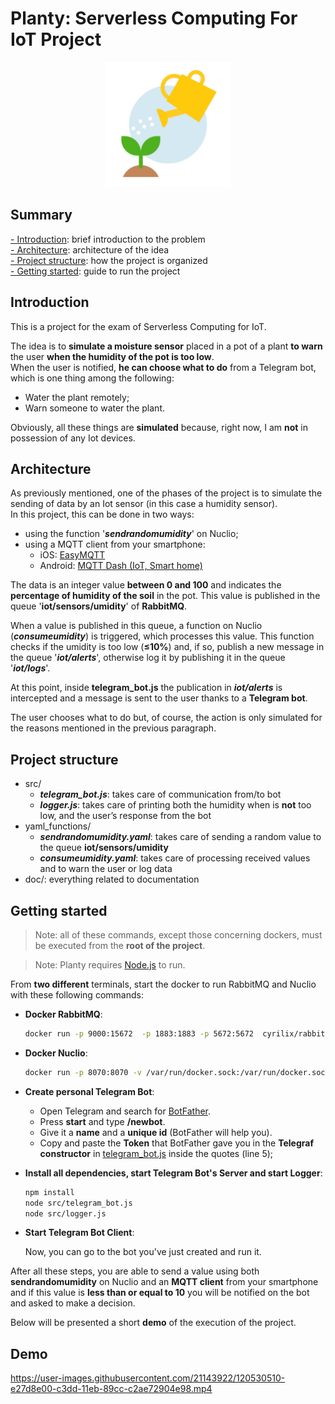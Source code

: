 # **Planty**: Serverless Computing For IoT Project

<p align="center">
<img src="doc/logo.png" alt="drawing" width="200"/>
</p>

## Summary

[- Introduction](#Introduction): brief introduction to the problem\
[- Architecture](#Architecture): architecture of the idea\
[- Project structure](#Project-structure): how the project is organized\
[- Getting started](#Getting-started): guide to run the project

## Introduction

This is a project for the exam of Serverless Computing for IoT.

The idea is to **simulate a moisture sensor** placed in a pot of a plant **to warn** the user **when the humidity of the pot is too low**.\
When the user is notified, **he can choose what to do** from a Telegram bot, which is one thing among the following:

- Water the plant remotely;
- Warn someone to water the plant.

Obviously, all these things are **simulated** because, right now, I am **not** in possession of any Iot devices.

## Architecture

As previously mentioned, one of the phases of the project is to simulate the sending of data by an Iot sensor (in this case a humidity sensor).\
In this project, this can be done in two ways:

- using the function '**_sendrandomumidity_**' on Nuclio;
- using a MQTT client from your smartphone:
  - iOS: [EasyMQTT](https://apps.apple.com/it/app/easymqtt/id1523099606)
  - Android: [MQTT Dash (IoT, Smart home)](https://play.google.com/store/apps/details?id=net.routix.mqttdash)

The data is an integer value **between 0 and 100** and indicates the **percentage of humidity of the soil** in the pot. This value is published in the queue '**iot/sensors/umidity**' of **RabbitMQ**.

When a value is published in this queue, a function on Nuclio (**_consumeumidity_**) is triggered, which processes this value. This function checks if the umidity is too low (**&le;10%**) and, if so, publish a new message in the queue '**_iot/alerts_**', otherwise log it by publishing it in the queue '**_iot/logs_**'.

At this point, inside **telegram_bot.js** the publication in **_iot/alerts_** is intercepted and a message is sent to the user thanks to a **Telegram bot**.

The user chooses what to do but, of course, the action is only simulated for the reasons mentioned in the previous paragraph.

## Project structure

- src/
  - _**telegram_bot.js**_: takes care of communication from/to bot
  - _**logger.js**_: takes care of printing both the humidity when is **not** too low, and the user’s response from the bot
- yaml_functions/
  - _**sendrandomumidity.yaml**_: takes care of sending a random value to the queue **iot/sensors/umidity**
  - _**consumeumidity.yaml**_: takes care of processing received values and to warn the user or log data
- doc/: everything related to documentation

## Getting started

> Note: all of these commands, except those concerning dockers, must be executed from the **root of the project**.

> Note: Planty requires [Node.js](https://nodejs.org/) to run.

From **two different** terminals, start the docker to run RabbitMQ and Nuclio with these following commands:

- **Docker RabbitMQ**:

  ```sh
  docker run -p 9000:15672  -p 1883:1883 -p 5672:5672  cyrilix/rabbitmq-mqtt
  ```

- **Docker Nuclio**:

  ```sh
  docker run -p 8070:8070 -v /var/run/docker.sock:/var/run/docker.sock -v /tmp:/tmp nuclio/dashboard:stable-amd64
  ```

- **Create personal Telegram Bot**:

  - Open Telegram and search for [BotFather](https://t.me/BotFather).
  - Press **start** and type **/newbot**.
  - Give it a **name** and a **unique id** (BotFather will help you).
  - Copy and paste the **Token** that BotFather gave you in the **Telegraf constructor** in [telegram_bot.js](src/telegram_bot.js) inside the quotes (line 5);

- **Install all dependencies, start Telegram Bot's Server and start Logger**:

  ```sh
  npm install
  node src/telegram_bot.js
  node src/logger.js
  ```

- **Start Telegram Bot Client**:

  Now, you can go to the bot you've just created and run it.

After all these steps, you are able to send a value using both **sendrandomumidity** on Nuclio and an **MQTT client** from your smartphone and if this value is **less than or equal to 10** you will be notified on the bot and asked to make a decision.

Below will be presented a short **demo** of the execution of the project.

## Demo

https://user-images.githubusercontent.com/21143922/120530510-e27d8e00-c3dd-11eb-89cc-c2ae72904e98.mp4
